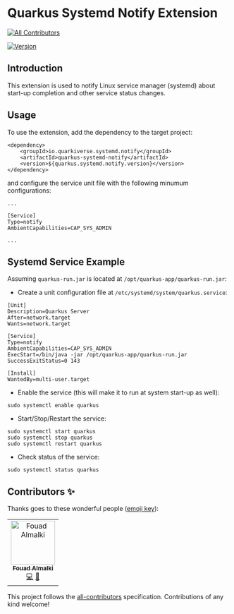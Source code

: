 # Quarkus Systemd Notify Extension

<!-- ALL-CONTRIBUTORS-BADGE:START - Do not remove or modify this section -->
[![All Contributors](https://img.shields.io/badge/all_contributors-1-orange.svg?style=flat-square)](#contributors-)
<!-- ALL-CONTRIBUTORS-BADGE:END -->

[![Version](https://img.shields.io/maven-central/v/io.quarkiverse.systemd.notify/quarkus-systemd-notify?logo=apache-maven&style=flat-square)](https://search.maven.org/artifact/io.quarkiverse.systemd.notify/quarkus-systemd-notify)

## Introduction

This extension is used to notify Linux service manager (systemd) about start-up completion and other service status changes.

## Usage

To use the extension, add the dependency to the target project:

```
<dependency>
    <groupId>io.quarkiverse.systemd.notify</groupId>
    <artifactId>quarkus-systemd-notify</artifactId>
    <version>${quarkus.systemd.notify.version}</version>
</dependency>
```

and configure the service unit file with the following minumum configurations:

```
...

[Service]
Type=notify
AmbientCapabilities=CAP_SYS_ADMIN

...
```

## Systemd Service Example

Assuming `quarkus-run.jar` is located at `/opt/quarkus-app/quarkus-run.jar`:

- Create a unit configuration file at `/etc/systemd/system/quarkus.service`:

```
[Unit]
Description=Quarkus Server
After=network.target
Wants=network.target

[Service]
Type=notify
AmbientCapabilities=CAP_SYS_ADMIN
ExecStart=/bin/java -jar /opt/quarkus-app/quarkus-run.jar
SuccessExitStatus=0 143

[Install]
WantedBy=multi-user.target
```
- Enable the service (this will make it to run at system start-up as well):

```
sudo systemctl enable quarkus
```

- Start/Stop/Restart the service:

```
sudo systemctl start quarkus
sudo systemctl stop quarkus
sudo systemctl restart quarkus
```

- Check status of the service:

```
sudo systemctl status quarkus
```

## Contributors ✨

Thanks goes to these wonderful people ([emoji key](https://allcontributors.org/docs/en/emoji-key)):

<!-- ALL-CONTRIBUTORS-LIST:START - Do not remove or modify this section -->
<!-- prettier-ignore-start -->
<!-- markdownlint-disable -->
<table>
  <tbody>
    <tr>
      <td align="center"><a href="https://fouad.io"><img src="https://avatars.githubusercontent.com/u/1194488?v=4?s=100" width="100px;" alt="Fouad Almalki"/><br /><sub><b>Fouad Almalki</b></sub></a><br /><a href="https://github.com/quarkiverse/quarkus-systemd-notify/commits?author=Eng-Fouad" title="Code">💻</a> <a href="#maintenance-Eng-Fouad" title="Maintenance">🚧</a></td>
    </tr>
  </tbody>
</table>

<!-- markdownlint-restore -->
<!-- prettier-ignore-end -->

<!-- ALL-CONTRIBUTORS-LIST:END -->

This project follows the [all-contributors](https://github.com/all-contributors/all-contributors) specification. Contributions of any kind welcome!
